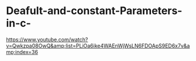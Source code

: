 # Deafult-and-constant-Parameters-in-c-
https://www.youtube.com/watch?v=Qwkzpa08OwQ&amp;list=PLiOa6ike4WAEnWjWsLN6FDOApS9ED6x7v&amp;index=36
